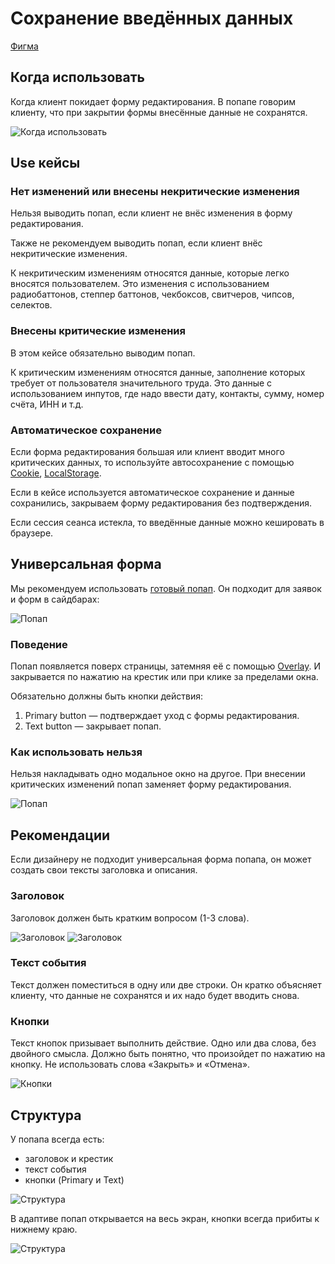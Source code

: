 # Сохранение введённых данных

[Фигма](https://www.figma.com/design/HSjMOenEZX6RgyVXBfcDyw/%D0%9A%D0%BE%D0%B3%D0%B4%D0%B0-%D0%BC%D1%8B-%D0%BF%D0%BE%D0%BA%D0%B8%D0%B4%D0%B0%D0%B5%D0%BC-%D0%BB%D1%8E%D0%B1%D1%83%D1%8E-%D1%84%D0%BE%D1%80%D0%BC%D1%83-%D1%80%D0%B5%D0%B4%D0%B0%D0%BA%D1%82%D0%B8%D1%80%D0%BE%D0%B2%D0%B0%D0%BD%D0%B8%D1%8F?node-id=52-3354&t=HY9kkumcJBb2Y2uE-1)

## Когда использовать

Когда клиент покидает форму редактирования. В попапе говорим клиенту, что при закрытии формы внесённые данные не сохранятся.

![Когда использовать](./exit-the-edit-form.png)

## Use кейсы

### Нет изменений или внесены некритические изменения

Нельзя выводить попап, если клиент не внёс изменения в форму редактирования.

Также не рекомендуем выводить попап, если клиент внёс некритические изменения.

К некритическим изменениям относятся данные, которые легко вносятся пользователем. Это изменения с использованием радиобаттонов, степпер баттонов, чекбоксов, свитчеров, чипсов, селектов.

### Внесены критические изменения

В этом кейсе обязательно выводим попап.

К критическим изменениям относятся данные, заполнение которых требует от пользователя значительного труда. Это данные с использованием инпутов, где надо ввести дату, контакты, сумму, номер счёта, ИНН и т.д.

### Автоматическое сохранение

Если форма редактирования большая или клиент вводит много критических данных, то используйте автосохранение с помощью [Cookie](https://browser.yandex.ru/help/personal-data-protection/cookies.html), [LocalStorage](https://doka.guide/js/local-storage/).

Если в кейсе используется автоматическое сохранение и данные сохранились, закрываем форму редактирования без подтверждения.

Если сессия сеанса истекла, то введённые данные можно кешировать в браузере.

## Универсальная форма

Мы рекомендуем использовать [готовый попап](https://www.figma.com/design/HSjMOenEZX6RgyVXBfcDyw/%D0%9A%D0%BE%D0%B3%D0%B4%D0%B0-%D0%BC%D1%8B-%D0%BF%D0%BE%D0%BA%D0%B8%D0%B4%D0%B0%D0%B5%D0%BC-%D0%BB%D1%8E%D0%B1%D1%83%D1%8E-%D1%84%D0%BE%D1%80%D0%BC%D1%83-%D1%80%D0%B5%D0%B4%D0%B0%D0%BA%D1%82%D0%B8%D1%80%D0%BE%D0%B2%D0%B0%D0%BD%D0%B8%D1%8F?node-id=52-3354&t=FM7Jw9CDSZUlS0SH-1). Он подходит для заявок и форм в сайдбарах:

![Попап](./popup.png)

### Поведение

Попап появляется поверх страницы, затемняя её с помощью [Overlay](https://www.figma.com/design/bYUKHrjBAhYPLdug8qfzFc/09-%E2%9C%85-Popup?node-id=878-66786&t=b4bvBHOicfvjpO0t-1).
И закрывается по нажатию на крестик или при клике за пределами окна.

Обязательно должны быть кнопки действия:

1. Primary button — подтверждает уход с формы редактирования.
2. Text button  — закрывает попап.

### Как использовать нельзя

Нельзя накладывать одно модальное окно на другое. При внесении критических изменений попап заменяет форму редактирования.

![Попап](./how_not_to_use_it.png)

## Рекомендации

Если дизайнеру не подходит универсальная форма попапа, он может создать свои тексты заголовка и описания.

### Заголовок

Заголовок должен быть кратким вопросом (1-3 слова).

![Заголовок](./exit-without-saving-1.png)
![Заголовок](./delete-a-request.png)

### Текст события

Текст должен поместиться в одну или две строки. Он кратко объясняет клиенту, что данные не сохранятся и их надо будет вводить снова.

### Кнопки

Текст кнопок призывает выполнить действие. Одно или два слова, без двойного смысла. Должно быть понятно, что произойдет по нажатию на кнопку. Не использовать слова «Закрыть» и «Отмена».

![Кнопки](./buttons.png)

## Структура

У попапа всегда есть:

- заголовок и крестик
- текст события
- кнопки (Primary и Text)

![Структура](./desktop-structure.png)

В адаптиве попап открывается на весь экран, кнопки всегда прибиты к нижнему краю.

![Структура](./mobile-structure.png)
